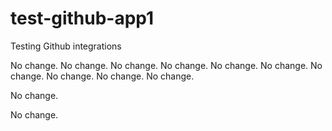 # test-github-app1
Testing Github integrations

No change.
No change.
No change.
No change.
No change.
No change.
No change.
No change.
No change.
No change.

No change.

No change.
